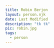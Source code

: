 ```yaml
---
title: Robin Berjon
layout: person.njk
date: Last Modified
description: "tk tk"
pic: robin.jpg
tags:
  - person
---
```

